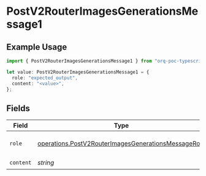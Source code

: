 # PostV2RouterImagesGenerationsMessage1

## Example Usage

```typescript
import { PostV2RouterImagesGenerationsMessage1 } from "orq-poc-typescript/models/operations";

let value: PostV2RouterImagesGenerationsMessage1 = {
  role: "expected_output",
  content: "<value>",
};
```

## Fields

| Field                                                                                                                      | Type                                                                                                                       | Required                                                                                                                   | Description                                                                                                                |
| -------------------------------------------------------------------------------------------------------------------------- | -------------------------------------------------------------------------------------------------------------------------- | -------------------------------------------------------------------------------------------------------------------------- | -------------------------------------------------------------------------------------------------------------------------- |
| `role`                                                                                                                     | [operations.PostV2RouterImagesGenerationsMessageRole](../../models/operations/postv2routerimagesgenerationsmessagerole.md) | :heavy_check_mark:                                                                                                         | The role of the prompt message                                                                                             |
| `content`                                                                                                                  | *string*                                                                                                                   | :heavy_check_mark:                                                                                                         | N/A                                                                                                                        |